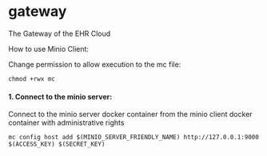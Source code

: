 # gateway
The Gateway of the EHR Cloud


How to use Minio Client: 

Change permission to allow execution to the mc file: 

    chmod +rwx mc

#### 1. Connect to the minio server: 
Connect to the minio server docker container from the minio client docker container with administrative rights

	mc config host add $(MINIO_SERVER_FRIENDLY_NAME) http://127.0.0.1:9000 $(ACCESS_KEY) $(SECRET_KEY)